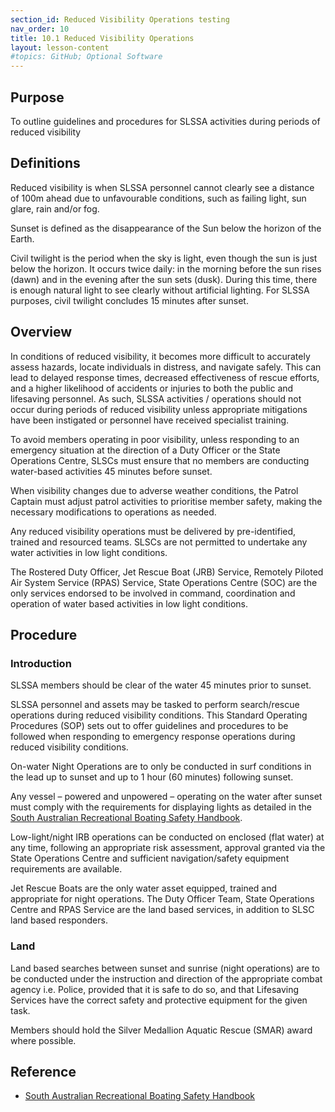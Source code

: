 ```yaml
---
section_id: Reduced Visibility Operations testing
nav_order: 10
title: 10.1 Reduced Visibility Operations
layout: lesson-content
#topics: GitHub; Optional Software
---
```


## Purpose

To outline guidelines and procedures for SLSSA activities during periods of reduced visibility

## Definitions

Reduced visibility is when SLSSA personnel cannot clearly see a distance of 100m ahead due to unfavourable conditions, such as failing light, sun glare, rain and/or fog.

Sunset is defined as the disappearance of the Sun below the horizon of the Earth.

Civil twilight is the period when the sky is light, even though the sun is just below the horizon. It occurs twice daily: in the morning before the sun rises (dawn) and in the evening after the sun sets (dusk). During this time, there is enough natural light to see clearly without artificial lighting. For SLSSA purposes, civil twilight concludes 15 minutes after sunset.

## Overview

In conditions of reduced visibility, it becomes more difficult to accurately assess hazards, locate individuals in distress, and navigate safely. This can lead to delayed response times, decreased effectiveness of rescue efforts, and a higher likelihood of accidents or injuries to both the public and lifesaving personnel. As such, SLSSA activities / operations should not occur during periods of reduced visibility unless appropriate mitigations have been instigated or personnel have received specialist training.

To avoid members operating in poor visibility, unless responding to an emergency situation at the direction of a Duty Officer or the State Operations Centre, SLSCs must ensure that no members are conducting water-based activities 45 minutes before sunset.

When visibility changes due to adverse weather conditions, the Patrol Captain must adjust patrol activities to prioritise member safety, making the necessary modifications to operations as needed.

Any reduced visibility operations must be delivered by pre-identified, trained and resourced teams. SLSCs are not permitted to undertake any water activities in low light conditions.

The Rostered Duty Officer, Jet Rescue Boat (JRB) Service, Remotely Piloted Air System Service (RPAS) Service, State Operations Centre (SOC) are the only services endorsed to be involved in command, coordination and operation of water based activities in low light conditions.

## Procedure

### Introduction

SLSSA members should be clear of the water 45 minutes prior to sunset.

SLSSA personnel and assets may be tasked to perform search/rescue operations during reduced visibility conditions. This Standard Operating Procedures (SOP) sets out to offer guidelines and procedures to be followed when responding to emergency response operations during reduced visibility conditions.

On-water Night Operations are to only be conducted in surf conditions in the lead up to sunset and up to 1 hour (60 minutes) following sunset.

Any vessel – powered and unpowered – operating on the water after sunset must comply with the requirements for displaying lights as detailed in the [South Australian Recreational Boating Safety Handbook](https://www.marinesafety.sa.gov.au/__data/assets/pdf_file/0006/1106376/SA-Recreational-Boating-Safety-Handbook-August-2022.pdf).

Low-light/night IRB operations can be conducted on enclosed (flat water) at any time, following an appropriate risk assessment, approval granted via the State Operations Centre and sufficient navigation/safety equipment requirements are available.

Jet Rescue Boats are the only water asset equipped, trained and appropriate for night operations. The Duty Officer Team, State Operations Centre and RPAS Service are the land based services, in addition to SLSC land based responders.

### Land

Land based searches between sunset and sunrise (night operations) are to be conducted under the instruction and direction of the appropriate combat agency i.e. Police, provided that it is safe to do so, and that Lifesaving Services have the correct safety and protective equipment for the given task.

Members should hold the Silver Medallion Aquatic Rescue (SMAR) award where possible.

## Reference

- [South Australian Recreational Boating Safety Handbook](https://www.marinesafety.sa.gov.au/__data/assets/pdf_file/0006/1106376/SA-Recreational-Boating-Safety-Handbook-August-2022.pdf)